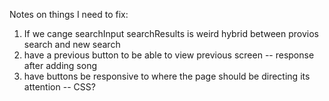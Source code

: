Notes on things I need to fix: 
1. If we cange searchInput searchResults is weird hybrid between provios search and new search 
2. have a previous button to be able to view previous screen -- response after adding song
3. have buttons be responsive to where the page should be directing its attention -- CSS?